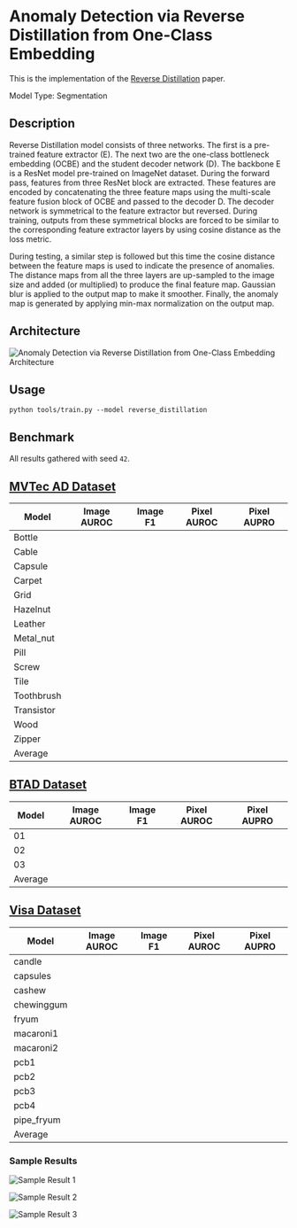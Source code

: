 # Anomaly Detection via Reverse Distillation from One-Class Embedding

This is the implementation of the [Reverse Distillation](https://arxiv.org/pdf/2201.10703v2.pdf) paper.

Model Type: Segmentation

## Description

Reverse Distillation model consists of three networks. The first is a pre-trained feature extractor (E). The next two are the one-class bottleneck embedding (OCBE) and the student decoder network (D). The backbone E is a ResNet model pre-trained on ImageNet dataset. During the forward pass, features from three ResNet block are extracted. These features are encoded by concatenating the three feature maps using the multi-scale feature fusion block of OCBE and passed to the decoder D. The decoder network is symmetrical to the feature extractor but reversed. During training, outputs from these symmetrical blocks are forced to be similar to the corresponding feature extractor layers by using cosine distance as the loss metric.

During testing, a similar step is followed but this time the cosine distance between the feature maps is used to indicate the presence of anomalies. The distance maps from all the three layers are up-sampled to the image size and added (or multiplied) to produce the final feature map. Gaussian blur is applied to the output map to make it smoother. Finally, the anomaly map is generated by applying min-max normalization on the output map.

## Architecture

![Anomaly Detection via Reverse Distillation from One-Class Embedding Architecture](https://raw.githubusercontent.com/openvinotoolkit/anomalib/main/docs/source/images/reverse_distillation/architecture.png "Reverse Distillation Architecture")

## Usage

`python tools/train.py --model reverse_distillation`

## Benchmark

All results gathered with seed `42`.

## [MVTec AD Dataset](https://www.mvtec.com/company/research/datasets/mvtec-ad)

| Model      | Image AUROC | Image F1 | Pixel AUROC | Pixel AUPRO |
| ---------- | ----------- | -------- | ----------- | ----------- |
| Bottle     |             |          |             |             |
| Cable      |             |          |             |             |
| Capsule    |             |          |             |             |
| Carpet     |             |          |             |             |
| Grid       |             |          |             |             |
| Hazelnut   |             |          |             |             |
| Leather    |             |          |             |             |
| Metal_nut  |             |          |             |             |
| Pill       |             |          |             |             |
| Screw      |             |          |             |             |
| Tile       |             |          |             |             |
| Toothbrush |             |          |             |             |
| Transistor |             |          |             |             |
| Wood       |             |          |             |             |
| Zipper     |             |          |             |             |
| Average    |             |          |             |             |

## [BTAD Dataset](https://www.mvtec.com/company/research/datasets/mvtec-ad)

| Model   | Image AUROC | Image F1 | Pixel AUROC | Pixel AUPRO |
| ------- | ----------- | -------- | ----------- | ----------- |
| 01      |             |          |             |             |
| 02      |             |          |             |             |
| 03      |             |          |             |             |
| Average |             |          |             |             |

## [Visa Dataset](https://github.com/amazon-science/spot-diff)

| Model      | Image AUROC | Image F1 | Pixel AUROC | Pixel AUPRO |
| ---------- | ----------- | -------- | ----------- | ----------- |
| candle     |             |          |             |             |
| capsules   |             |          |             |             |
| cashew     |             |          |             |             |
| chewinggum |             |          |             |             |
| fryum      |             |          |             |             |
| macaroni1  |             |          |             |             |
| macaroni2  |             |          |             |             |
| pcb1       |             |          |             |             |
| pcb2       |             |          |             |             |
| pcb3       |             |          |             |             |
| pcb4       |             |          |             |             |
| pipe_fryum |             |          |             |             |
| Average    |             |          |             |             |

### Sample Results

![Sample Result 1](https://raw.githubusercontent.com/openvinotoolkit/anomalib/main/docs/source/images/reverse_distillation/results/0.png "Sample Result 1")

![Sample Result 2](https://raw.githubusercontent.com/openvinotoolkit/anomalib/main/docs/source/images/reverse_distillation/results/1.png "Sample Result 2")

![Sample Result 3](https://raw.githubusercontent.com/openvinotoolkit/anomalib/main/docs/source/images/reverse_distillation/results/2.png "Sample Result 3")
